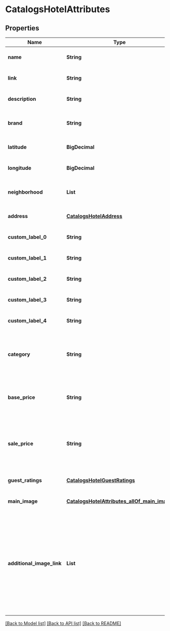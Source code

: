 # CatalogsHotelAttributes
## Properties

| Name | Type | Description | Notes |
|------------ | ------------- | ------------- | -------------|
| **name** | **String** | The hotel&#39;s name. | [optional] [default to null] |
| **link** | **String** | Link to the product page | [optional] [default to null] |
| **description** | **String** | Brief description of the hotel. | [optional] [default to null] |
| **brand** | **String** | The brand to which this hotel belongs to. | [optional] [default to null] |
| **latitude** | **BigDecimal** | Latitude of the hotel. | [optional] [default to null] |
| **longitude** | **BigDecimal** | Longitude of the hotel. | [optional] [default to null] |
| **neighborhood** | **List** | A list of neighborhoods where the hotel is located | [optional] [default to null] |
| **address** | [**CatalogsHotelAddress**](CatalogsHotelAddress.md) |  | [optional] [default to null] |
| **custom\_label\_0** | **String** | Custom grouping of hotels | [optional] [default to null] |
| **custom\_label\_1** | **String** | Custom grouping of hotels | [optional] [default to null] |
| **custom\_label\_2** | **String** | Custom grouping of hotels | [optional] [default to null] |
| **custom\_label\_3** | **String** | Custom grouping of hotels | [optional] [default to null] |
| **custom\_label\_4** | **String** | Custom grouping of hotels | [optional] [default to null] |
| **category** | **String** | The type of property. The category can be any type of internal description desired. | [optional] [default to null] |
| **base\_price** | **String** | Base price of the hotel room per night followed by the ISO currency code | [optional] [default to null] |
| **sale\_price** | **String** | Sale price of a hotel room per night. Used to advertise discounts off the regular price of the hotel. | [optional] [default to null] |
| **guest\_ratings** | [**CatalogsHotelGuestRatings**](CatalogsHotelGuestRatings.md) |  | [optional] [default to null] |
| **main\_image** | [**CatalogsHotelAttributes_allOf_main_image**](CatalogsHotelAttributes_allOf_main_image.md) |  | [optional] [default to null] |
| **additional\_image\_link** | **List** | &lt;p&gt;&lt;&#x3D; 2000 characters&lt;/p&gt; &lt;p&gt;The links to additional images for your hotel. Up to ten additional images can be used to show a hotel from different angles. Must begin with http:// or https://.&lt;/p&gt; | [optional] [default to null] |

[[Back to Model list]](../README.md#documentation-for-models) [[Back to API list]](../README.md#documentation-for-api-endpoints) [[Back to README]](../README.md)

